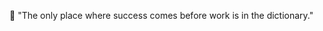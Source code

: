 🧠 "The only place where success comes before work is in the dictionary."

<!---
Caazcode/Caazcode is a ✨ special ✨ repository because its `README.md` (this file) appears on your GitHub profile.
You can click the Preview link to take a look at your changes.
--->
